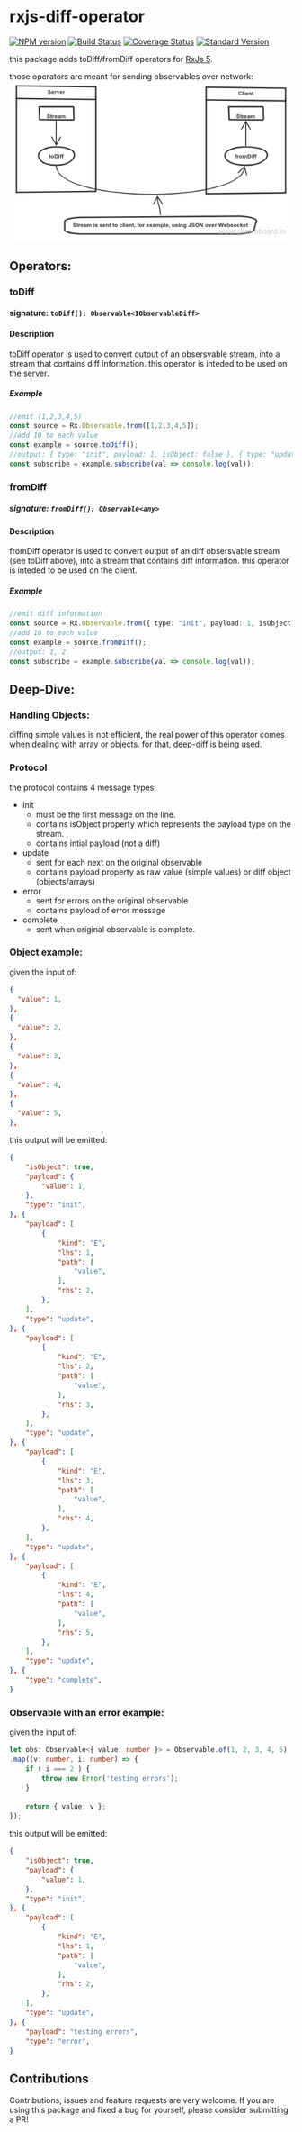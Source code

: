 # rxjs-diff-operator
[![NPM version](https://img.shields.io/npm/v/rxjs-diff-operator.svg)](https://www.npmjs.com/package/rxjs-diff-operator)
[![Build Status](https://travis-ci.org/DxCx/rxjs-diff-operator.svg?branch=master)](https://travis-ci.org/DxCx/rxjs-diff-operator)
[![Coverage Status](https://coveralls.io/repos/github/DxCx/rxjs-diff-operator/badge.svg?branch=master)](https://coveralls.io/github/DxCx/rxjs-diff-operator?branch=master)
[![Standard Version](https://img.shields.io/badge/release-standard%20version-brightgreen.svg)](https://github.com/conventional-changelog/standard-version)

this package adds toDiff/fromDiff operators for [RxJs 5](https://github.com/ReactiveX/rxjs).

those operators are meant for sending observables over network:
![Example diagram](./diagram.png)

## Operators:
### toDiff
#### signature: `toDiff(): Observable<IObservableDiff>`
#### Description

toDiff operator is used to convert output of an obsersvable stream,
into a stream that contains diff information.
this operator is inteded to be used on the server.

##### Example

```typescript
//emit (1,2,3,4,5)
const source = Rx.Observable.from([1,2,3,4,5]);
//add 10 to each value
const example = source.toDiff();
//output: { type: "init", payload: 1, isObject: false }, { type: "update", payload: 2 }, ...
const subscribe = example.subscribe(val => console.log(val));
```

### fromDiff
##### signature: `fromDiff(): Observable<any>`
#### Description

fromDiff operator is used to convert output of an diff obsersvable stream (see toDiff above),
into a stream that contains diff information.
this operator is inteded to be used on the client.

##### Example

```typescript
//emit diff information
const source = Rx.Observable.from({ type: "init", payload: 1, isObject: false }, { type: "update", payload: 2 }, { type: "complete" });
//add 10 to each value
const example = source.fromDiff();
//output: 1, 2
const subscribe = example.subscribe(val => console.log(val));
```

## Deep-Dive:
### Handling Objects:
diffing simple values is not efficient, the real power of this operator comes when
dealing with array or objects.
for that, [deep-diff](https://www.npmjs.com/package/deep-diff) is being used.

### Protocol
the protocol contains 4 message types:
  - init
    - must be the first message on the line.
    - contains isObject property which represents the payload type on the stream.
    - contains intial payload (not a diff)
  - update
    - sent for each next on the original observable
    - contains payload property as raw value (simple values) or diff object (objects/arrays)
  - error
    - sent for errors on the original observable
    - contains payload of error message
  - complete
    - sent when original observable is complete.

### Object example:
given the input of:
```json
{
  "value": 1,
},
{
  "value": 2,
},
{
  "value": 3,
},
{
  "value": 4,
},
{
  "value": 5,
},
```
this output will be emitted:
```json
{
    "isObject": true,
    "payload": {
        "value": 1,
    },
    "type": "init",
}, {
    "payload": [
        {
            "kind": "E",
            "lhs": 1,
            "path": [
                "value",
            ],
            "rhs": 2,
        },
    ],
    "type": "update",
}, {
    "payload": [
        {
            "kind": "E",
            "lhs": 2,
            "path": [
                "value",
            ],
            "rhs": 3,
        },
    ],
    "type": "update",
}, {
    "payload": [
        {
            "kind": "E",
            "lhs": 3,
            "path": [
                "value",
            ],
            "rhs": 4,
        },
    ],
    "type": "update",
}, {
    "payload": [
        {
            "kind": "E",
            "lhs": 4,
            "path": [
                "value",
            ],
            "rhs": 5,
        },
    ],
    "type": "update",
}, {
    "type": "complete",
}
```
### Observable with an error example:
given the input of:
```typescript
let obs: Observable<{ value: number }> = Observable.of(1, 2, 3, 4, 5)
.map((v: number, i: number) => {
    if ( i === 2 ) {
        throw new Error('testing errors');
    }

    return { value: v };
});
```
this output will be emitted:
```json
{
    "isObject": true,
    "payload": {
        "value": 1,
    },
    "type": "init",
}, {
    "payload": [
        {
            "kind": "E",
            "lhs": 1,
            "path": [
                "value",
            ],
            "rhs": 2,
        },
    ],
    "type": "update",
}, {
    "payload": "testing errors",
    "type": "error",
}
```
## Contributions

Contributions, issues and feature requests are very welcome. If you are using this package and fixed a bug for yourself, please consider submitting a PR!
